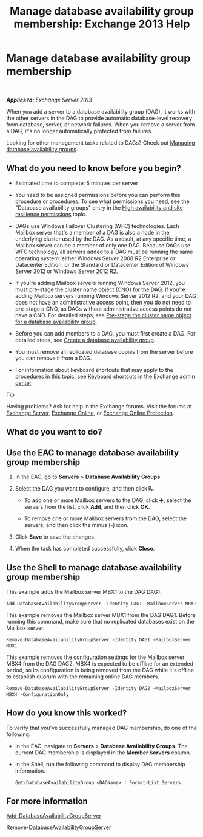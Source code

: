﻿---
title: 'Manage database availability group membership: Exchange 2013 Help'
TOCTitle: Manage database availability group membership
ms:assetid: fb2ea15e-96d5-4045-b75b-b0aa5fc60479
ms:mtpsurl: https://technet.microsoft.com/en-us/library/Dd351278(v=EXCHG.150)
ms:contentKeyID: 48385730
ms.date: 12/09/2016
mtps_version: v=EXCHG.150
---

# Manage database availability group membership

 

_**Applies to:** Exchange Server 2013_


When you add a server to a database availability group (DAG), it works with the other servers in the DAG to provide automatic database-level recovery from database, server, or network failures. When you remove a server from a DAG, it's no longer automatically protected from failures.

Looking for other management tasks related to DAGs? Check out [Managing database availability groups](managing-database-availability-groups-exchange-2013-help.md).

## What do you need to know before you begin?

  - Estimated time to complete: 5 minutes per server

  - You need to be assigned permissions before you can perform this procedure or procedures. To see what permissions you need, see the "Database availability groups" entry in the [High availability and site resilience permissions](high-availability-and-site-resilience-permissions-exchange-2013-help.md) topic.

  - DAGs use Windows Failover Clustering (WFC) technologies. Each Mailbox server that's a member of a DAG is also a node in the underlying cluster used by the DAG. As a result, at any specific time, a Mailbox server can be a member of only one DAG. Because DAGs use WFC technology, all servers added to a DAG must be running the same operating system: either Windows Server 2008 R2 Enterprise or Datacenter Edition, or the Standard or Datacenter Edition of Windows Server 2012 or Windows Server 2012 R2.

  - If you're adding Mailbox servers running Windows Server 2012, you must pre-stage the cluster name object (CNO) for the DAG. If you’re adding Mailbox servers running Windows Server 2012 R2, and your DAG does not have an administrative access point, then you do not need to pre-stage a CNO, as DAGs without administrative access points do not have a CNO. For detailed steps, see [Pre-stage the cluster name object for a database availability group](pre-stage-the-cluster-name-object-for-a-database-availability-group-exchange-2013-help.md).

  - Before you can add members to a DAG, you must first create a DAG. For detailed steps, see [Create a database availability group](create-a-database-availability-group-exchange-2013-help.md).

  - You must remove all replicated database copies from the server before you can remove it from a DAG.

  - For information about keyboard shortcuts that may apply to the procedures in this topic, see [Keyboard shortcuts in the Exchange admin center](keyboard-shortcuts-in-the-exchange-admin-center-exchange-online-protection-help.md).


> [!TIP]
> Having problems? Ask for help in the Exchange forums. Visit the forums at <A href="https://go.microsoft.com/fwlink/p/?linkid=60612">Exchange Server</A>, <A href="https://go.microsoft.com/fwlink/p/?linkid=267542">Exchange Online</A>, or <A href="https://go.microsoft.com/fwlink/p/?linkid=285351">Exchange Online Protection</A>..



## What do you want to do?

## Use the EAC to manage database availability group membership

1.  In the EAC, go to **Servers** \> **Database Availability Groups**.

2.  Select the DAG you want to configure, and then click ![Manage DAG members](images/Dd351278.d567ae56-d6cd-4edb-ab67-ad8f7c58f337(EXCHG.150).gif "Manage DAG members").
    
      - To add one or more Mailbox servers to the DAG, click ![Add Icon](images/JJ218640.c1e75329-d6d7-4073-a27d-498590bbb558(EXCHG.150).gif "Add Icon"), select the servers from the list, click **Add**, and then click **OK**.
    
      - To remove one or more Mailbox servers from the DAG, select the servers, and then click the minus (-) icon.

3.  Click **Save** to save the changes.

4.  When the task has completed successfully, click **Close**.

## Use the Shell to manage database availability group membership

This example adds the Mailbox server MBX1 to the DAG DAG1.

    Add-DatabaseAvailabilityGroupServer -Identity DAG1 -MailboxServer MBX1

This example removes the Mailbox server MBX1 from the DAG DAG1. Before running this command, make sure that no replicated databases exist on the Mailbox server.

    Remove-DatabaseAvailabilityGroupServer -Identity DAG1 -MailboxServer MBX1

This example removes the configuration settings for the Mailbox server MBX4 from the DAG DAG2. MBX4 is expected to be offline for an extended period, so its configuration is being removed from the DAG while it's offline to establish quorum with the remaining online DAG members.

    Remove-DatabaseAvailabilityGroupServer -Identity DAG2 -MailboxServer MBX4 -ConfigurationOnly

## How do you know this worked?

To verify that you've successfully managed DAG membership, do one of the following:

  - In the EAC, navigate to **Servers** \> **Database Availability Groups**. The current DAG membership is displayed in the **Member Servers** column.

  - In the Shell, run the following command to display DAG membership information.
    
        Get-DatabaseAvailabilityGroup <DAGName> | Format-List Servers

## For more information

[Add-DatabaseAvailabilityGroupServer](https://technet.microsoft.com/en-us/library/dd298049\(v=exchg.150\))

[Remove-DatabaseAvailabilityGroupServer](https://technet.microsoft.com/en-us/library/dd297956\(v=exchg.150\))

